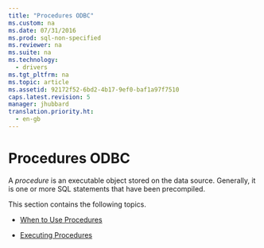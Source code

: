 ```yaml
---
title: "Procedures ODBC"
ms.custom: na
ms.date: 07/31/2016
ms.prod: sql-non-specified
ms.reviewer: na
ms.suite: na
ms.technology: 
  - drivers
ms.tgt_pltfrm: na
ms.topic: article
ms.assetid: 92172f52-6bd2-4b17-9ef0-baf1a97f7510
caps.latest.revision: 5
manager: jhubbard
translation.priority.ht: 
  - en-gb
---
```

# Procedures ODBC
A *procedure* is an executable object stored on the data source. Generally, it is one or more SQL statements that have been precompiled.  
  
 This section contains the following topics.  
  
-   [When to Use Procedures](../content/When-to-Use-Procedures.md)  
  
-   [Executing Procedures](../content/Executing-Procedures.md)